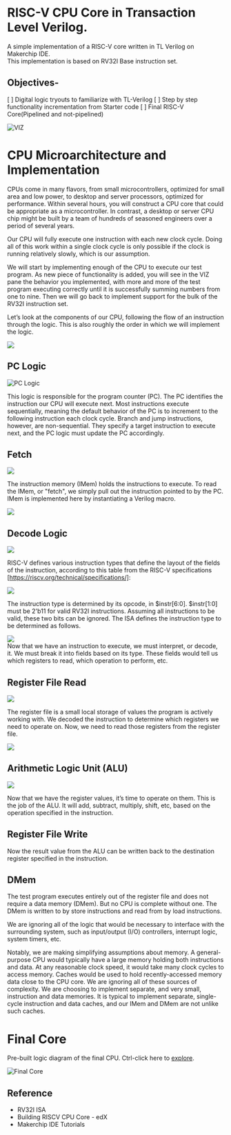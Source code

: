 # RISC-V CPU Core in Transaction Level Verilog.

A simple implementation of a RISC-V core written in TL Verilog on Makerchip IDE.  
This implementation is based on RV32I Base instruction set.  
  
## Objectives-
[ ] Digital logic tryouts to familiarize with TL-Verilog
[ ] Step by step functionality incrementation from Starter code
[ ] Final RISC-V Core(Pipelined and not-pipelined)


![VIZ](images/LF_VIZ.png)  

# CPU Microarchitecture and Implementation

CPUs come in many flavors, from small microcontrollers, optimized for small area and low power, to desktop and server processors, optimized for performance. Within several hours, you will construct a CPU core that could be appropriate as a microcontroller. In contrast, a desktop or server CPU chip might be built by a team of hundreds of seasoned engineers over a period of several years.

Our CPU will fully execute one instruction with each new clock cycle. Doing all of this work within a single clock cycle is only possible if the clock is running relatively slowly, which is our assumption.

We will start by implementing enough of the CPU to execute our test program. As new piece of functionality is added, you will see in the VIZ pane the behavior you implemented, with more and more of the test program executing correctly until it is successfully summing numbers from one to nine. Then we will go back to implement support for the bulk of the RV32I instruction set.

Let’s look at the components of our CPU, following the flow of an instruction through the logic. This is also roughly the order in which we will implement the logic.


![](https://courses.edx.org/assets/courseware/v1/549749b7a416bc2c8361f2e7ddd3b29d/asset-v1:LinuxFoundationX+LFD111x+1T2021+type@asset+block/RISC-V_CPU_Block_Diagram.png)



## PC Logic

![PC Logic](images/InitialPCLogic.PNG)  

This logic is responsible for the program counter (PC). The PC identifies the instruction our CPU will execute next. Most instructions execute sequentially, meaning the default behavior of the PC is to increment to the following instruction each clock cycle. Branch and jump instructions, however, are non-sequential. They specify a target instruction to execute next, and the PC logic must update the PC accordingly.

## Fetch

![](images/InstructionMemory.png)  

The instruction memory (IMem) holds the instructions to execute. To read the IMem, or "fetch", we simply pull out the instruction pointed to by the PC.  
IMem is implemented here by instantiating a Verilog macro.

![](images/InstructionMemoryHookup.png)  

## Decode Logic

![](images/DecodingLogic.png)  

RISC-V defines various instruction types that define the layout of the fields of the instruction, according to this table from the RISC-V specifications [https://riscv.org/technical/specifications/]:

![](images/BaseInstructionFormat.png)  

The instruction type is determined by its opcode, in $instr[6:0]. $instr[1:0] must be 2'b11 for valid RV32I instructions. Assuming all instructions to be valid, these two bits can be ignored. The ISA defines the instruction type to be determined as follows.

![](images/InstructionTypes.png)  
Now that we have an instruction to execute, we must interpret, or decode, it. We must break it into fields based on its type. These fields would tell us which registers to read, which operation to perform, etc.

## Register File Read  

![](images/RegisterFileRead.png)  

The register file is a small local storage of values the program is actively working with. We decoded the instruction to determine which registers we need to operate on. Now, we need to read those registers from the register file.  

![](images/RegisterFileInstantiation.png)  

## Arithmetic Logic Unit (ALU)  

![](images/ALU.png)  

Now that we have the register values, it’s time to operate on them. This is the job of the ALU. It will add, subtract, multiply, shift, etc, based on the operation specified in the instruction.

## Register File Write  

Now the result value from the ALU can be written back to the destination register specified in the instruction.  

## DMem  

The test program executes entirely out of the register file and does not require a data memory (DMem). But no CPU is complete without one. The DMem is written to by store instructions and read from by load instructions.

We are ignoring all of the logic that would be necessary to interface with the surrounding system, such as input/output (I/O) controllers, interrupt logic, system timers, etc.

Notably, we are making simplifying assumptions about memory. A general-purpose CPU would typically have a large memory holding both instructions and data. At any reasonable clock speed, it would take many clock cycles to access memory. Caches would be used to hold recently-accessed memory data close to the CPU core. We are ignoring all of these sources of complexity. We are choosing to implement separate, and very small, instruction and data memories. It is typical to implement separate, single-cycle instruction and data caches, and our IMem and DMem are not unlike such caches.

# Final Core    
Pre-built logic diagram of the final CPU. Ctrl-click here to [explore](https://raw.githubusercontent.com/stevehoover/LF-Building-a-RISC-V-CPU-Core/main/lib/riscv.svg).  

![Final Core](lib/riscv.svg)  

## Reference

- RV32I ISA
- Building RISCV CPU Core - edX
- Makerchip IDE Tutorials

